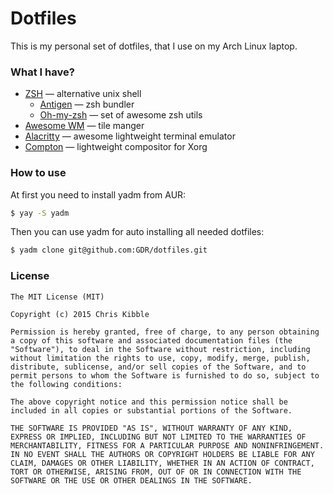 # Dotfiles

This is my personal set of dotfiles, that I use on my Arch Linux laptop.
### What I have?
* [ZSH] &mdash; alternative unix shell
    * [Antigen] &mdash; zsh bundler
    * [Oh-my-zsh] &mdash; set of awesome zsh utils
* [Awesome WM] &mdash; tile manger
* [Alacritty] &mdash; awesome lightweight terminal emulator
* [Compton] &mdash; lightweight compositor for Xorg
### How to use

At first you need to install yadm from AUR:
```bash
$ yay -S yadm
```
Then you can use yadm for auto installing all needed dotfiles:
```bash
$ yadm clone git@github.com:GDR/dotfiles.git
```

[ZSH]: <https://www.zsh.org/>
[Oh-my-zsh]: <https://github.com/robbyrussell/oh-my-zsh>
[Antigen]: <https://github.com/zsh-users/antigen>
[Awesome WM]: <https://github.com/awesomeWM/awesome>
[Alacritty]: <https://github.com/jwilm/alacritty>
[Compton]: <https://github.com/chjj/compton>
### License
```
The MIT License (MIT)

Copyright (c) 2015 Chris Kibble

Permission is hereby granted, free of charge, to any person obtaining a copy of this software and associated documentation files (the "Software"), to deal in the Software without restriction, including without limitation the rights to use, copy, modify, merge, publish, distribute, sublicense, and/or sell copies of the Software, and to permit persons to whom the Software is furnished to do so, subject to the following conditions:

The above copyright notice and this permission notice shall be included in all copies or substantial portions of the Software.

THE SOFTWARE IS PROVIDED "AS IS", WITHOUT WARRANTY OF ANY KIND, EXPRESS OR IMPLIED, INCLUDING BUT NOT LIMITED TO THE WARRANTIES OF MERCHANTABILITY, FITNESS FOR A PARTICULAR PURPOSE AND NONINFRINGEMENT. IN NO EVENT SHALL THE AUTHORS OR COPYRIGHT HOLDERS BE LIABLE FOR ANY CLAIM, DAMAGES OR OTHER LIABILITY, WHETHER IN AN ACTION OF CONTRACT, TORT OR OTHERWISE, ARISING FROM, OUT OF OR IN CONNECTION WITH THE SOFTWARE OR THE USE OR OTHER DEALINGS IN THE SOFTWARE.
```
